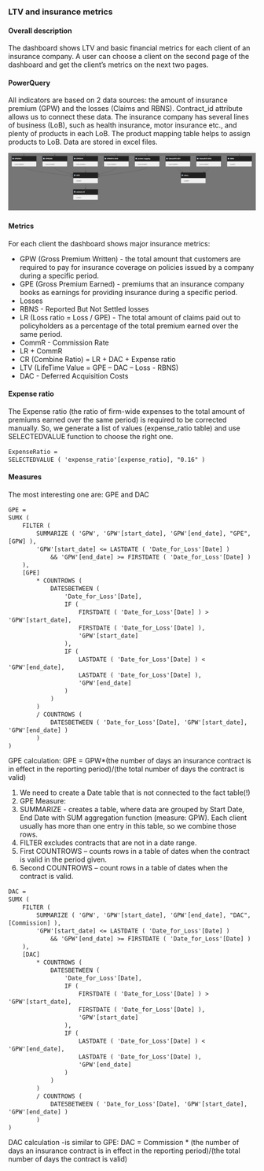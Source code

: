 ### LTV and insurance metrics

#### Overall description

The dashboard shows LTV and basic financial metrics for each client of an insurance company. A user can choose a client on the second page of the dashboard and get the client’s metrics on the next two pages. 

#### PowerQuery

All indicators are based on 2 data sources: the amount of insurance premium (GPW) and the losses (Claims and RBNS). Contract_id attribute allows us to connect these data. The insurance company has several lines of business (LoB), such as health insurance, motor insurance etc., and plenty of products in each LoB. The product mapping table helps to assign products to LoB. Data are stored in excel files.

![Schema](https://github.com/AndreyDyachkov/PowerBI_dashboards/blob/main/LTV_and_insurance_metrics/dependencies.png)

#### Metrics
For each client the dashboard shows major insurance metrics:
- GPW (Gross Premium Written) - the total amount that customers are required to pay for insurance coverage on policies issued by a company during a specific period.
- GPE (Gross Premium Earned) - premiums that an insurance company books as earnings for providing insurance during a specific period.
- Losses
- RBNS - Reported But Not Settled losses
- LR (Loss ratio = Loss / GPE) - The total amount of claims paid out to policyholders as a percentage of the total premium earned over the same period. 
- CommR - Commission Rate
- LR + CommR
- CR (Combine Ratio) = LR + DAC + Expense ratio
- LTV (LifeTime Value = GPE – DAC – Loss - RBNS)
- DAC - Deferred Acquisition Costs

#### Expense ratio
The Expense ratio (the ratio of firm-wide expenses to the total amount of premiums earned over the same period) is required to be corrected manually. So, we generate a list of values (expense_ratio table) and use SELECTEDVALUE function to choose the right one.
```
ExpenseRatio =
SELECTEDVALUE ( 'expense_ratio'[expense_ratio], "0.16" )
```

#### Measures

The most interesting one are: GPE and DAC 

```
GPE =
SUMX (
    FILTER (
        SUMMARIZE ( 'GPW', 'GPW'[start_date], 'GPW'[end_date], "GPE", [GPW] ),
        'GPW'[start_date] <= LASTDATE ( 'Date_for_Loss'[Date] )
            && 'GPW'[end_date] >= FIRSTDATE ( 'Date_for_Loss'[Date] )
    ),
    [GPE]
        * COUNTROWS (
            DATESBETWEEN (
                'Date_for_Loss'[Date],
                IF (
                    FIRSTDATE ( 'Date_for_Loss'[Date] ) > 'GPW'[start_date],
                    FIRSTDATE ( 'Date_for_Loss'[Date] ),
                    'GPW'[start_date]
                ),
                IF (
                    LASTDATE ( 'Date_for_Loss'[Date] ) < 'GPW'[end_date],
                    LASTDATE ( 'Date_for_Loss'[Date] ),
                    'GPW'[end_date]
                )
            )
        )
        / COUNTROWS (
            DATESBETWEEN ( 'Date_for_Loss'[Date], 'GPW'[start_date], 'GPW'[end_date] )
        )
)
```
GPE calculation:
GPE = GPW*(the number of days an insurance contract is in effect in the reporting period)/(the total number of days the contract is valid)
1.	We need to create a Date table that is not connected to the fact table(!)
2.	GPE Measure:
1.	SUMMARIZE - creates a table, where data are grouped by Start Date, End Date with SUM aggregation function (measure: GPW). Each client usually has more than one entry in this table, so we combine those rows.
2.	FILTER excludes contracts that are not in a date range.
3.	First COUNTROWS – counts rows in a table of dates when the contract is valid in the period given.
4.	Second COUNTROWS – count rows in a table of dates when the contract is valid.

```
DAC =
SUMX (
    FILTER (
        SUMMARIZE ( 'GPW', 'GPW'[start_date], 'GPW'[end_date], "DAC", [Commission] ),
        'GPW'[start_date] <= LASTDATE ( 'Date_for_Loss'[Date] )
            && 'GPW'[end_date] >= FIRSTDATE ( 'Date_for_Loss'[Date] )
    ),
    [DAC]
        * COUNTROWS (
            DATESBETWEEN (
                'Date_for_Loss'[Date],
                IF (
                    FIRSTDATE ( 'Date_for_Loss'[Date] ) > 'GPW'[start_date],
                    FIRSTDATE ( 'Date_for_Loss'[Date] ),
                    'GPW'[start_date]
                ),
                IF (
                    LASTDATE ( 'Date_for_Loss'[Date] ) < 'GPW'[end_date],
                    LASTDATE ( 'Date_for_Loss'[Date] ),
                    'GPW'[end_date]
                )
            )
        )
        / COUNTROWS (
            DATESBETWEEN ( 'Date_for_Loss'[Date], 'GPW'[start_date], 'GPW'[end_date] )
        )
)
```
DAC calculation -is similar to GPE:
DAC = Commission * (the number of days an insurance contract is in effect in the reporting period)/(the total number of days the contract is valid)






